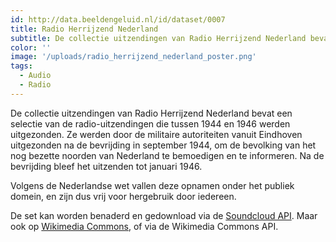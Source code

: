 ```yaml
---
id: http://data.beeldengeluid.nl/id/dataset/0007
title: Radio Herrijzend Nederland
subtitle: De collectie uitzendingen van Radio Herrijzend Nederland bevat een selectie van de radio-uitzendingen die tussen 1944 en 1946 werden uitgezonden.
color: ''
image: '/uploads/radio_herrijzend_nederland_poster.png'
tags:
  - Audio
  - Radio
---
```


De collectie uitzendingen van Radio Herrijzend Nederland bevat een selectie van de radio-uitzendingen die tussen 1944 en 1946 werden uitgezonden. Ze werden door de militaire autoriteiten vanuit Eindhoven uitgezonden na de bevrijding in september 1944, om de bevolking van het nog bezette noorden van Nederland te bemoedigen en te informeren. Na de bevrijding bleef het uitzenden tot januari 1946.

Volgens de Nederlandse wet vallen deze opnamen onder het publiek domein, en zijn dus vrij voor hergebruik door iedereen.

De set kan worden benaderd en gedownload via de [Soundcloud API](https://soundcloud.com/beeldengeluid/sets/radio-herrijzend-nederland). Maar ook op [Wikimedia Commons](https://commons.wikimedia.org/wiki/Category:Radio_broadcasts_by_Radio_Herrijzend_Nederland), of via de Wikimedia Commons API.
